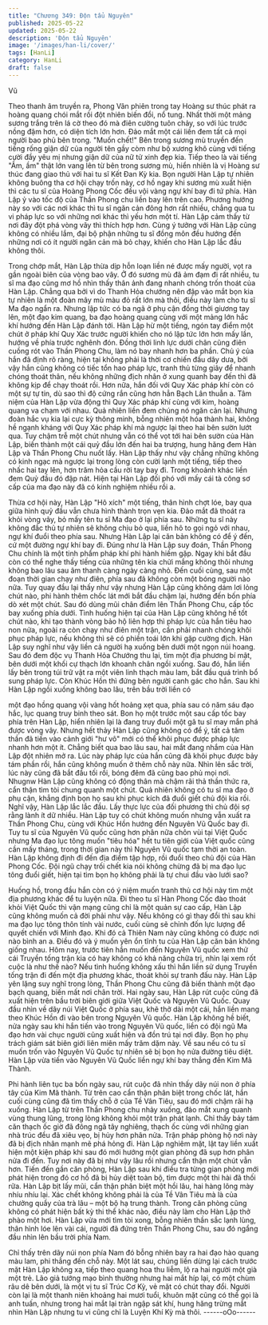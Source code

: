 ```yaml
---
title: "Chương 349: Độn tẩu Nguyên"
published: 2025-05-22
updated: 2025-05-22
description: 'Độn tẩu Nguyên'
image: '/images/han-li/cover/'
tags: [HanLi]
category: HanLi
draft: false
---
```


Vũ

Theo thanh âm truyền ra, Phong Vân phiên trong tay Hoàng sư
thúc phát ra hoàng quang chói mắt rồi đột nhiên biến đổi, nổ tung.
Nhất thời một mảng sương trắng trên lá cờ theo đó mà điên
cường tuôn chảy, so với lúc trước nồng đậm hơn, có diện tích lớn
hơn. Đảo mắt một cái liền đem tất cả mọi người bao phủ bên
trong.
"Muốn chết!"
Bên trong sương mù truyền đến tiếng rống giận dữ của người tên
gầy còm như bộ xương khô cùng với tiếng cười đầy yêu mị
nhưng giận dữ của nữ tử xinh đẹp kia. Tiếp theo là vài tiếng "Ầm,
ầm" thật lớn vang lên từ bên trong sương mù, hiển nhiên là vị
Hoàng sư thúc đang giao thủ với hai tu sĩ Kết Đan Kỳ kia.
Bọn người Hàn Lập tự nhiên không buông tha cơ hội chạy trốn
này, cơ hồ ngay khi sương mù xuất hiện thì các tu sĩ của Hoàng
Phong Cốc đều vội vàng ngự khí bay đi tứ phía.
Hàn Lập ỷ vào tốc độ của Thần Phong chu liền bay lên trên cao.
Phương hướng này so với các nơi khác thì tu sĩ ngăn cản đông
hơn rất nhiều, chẳng qua tu vi pháp lực so với những nơi khác thì
yếu hơn một tí. Hàn Lập cảm thấy từ nơi đây đột phá vòng vây thì
thích hợp hơn.
Cùng ý tưởng với Hàn Lập cũng không có nhiều lắm, đại bộ phận
những tu sĩ đồng môn đều hướng đến những nơi có ít người
ngăn cản mà bỏ chạy, khiến cho Hàn Lập lắc đầu không thôi.

Trong chớp mắt, Hàn Lập thừa dịp hỗn loạn liền né được mấy
người, vọt ra gần ngoài biên của vòng bao vây.
Ở đó sương mù đã ảm đạm đi rất nhiều, tu sĩ ma đạo cũng mơ hồ
nhìn thấy thân ảnh đang nhanh chóng trốn thoát của Hàn Lập.
Chẳng qua bởi vì do Thanh Hỏa chướng nên đập vào mắt bọn kia
tự nhiên là một đoàn mây mù màu đỏ rất lớn mà thôi, điều này
làm cho tu sĩ Ma đạo ngẩn ra.
Nhưng lập tức có ba ngã ở phụ cận đồng thời giương tay lên, một
đạo kim quang, ba đạo hoàng quang cùng với một mảng lớn hắc
khí hướng đến Hàn Lập đánh tới.
Hàn Lập hừ một tiếng, ngón tay điểm một chút ở pháp khí Quy
Xác trước người khiến cho nó lập tức lớn hơn mấy lần, hướng về
phía trước nghênh đón. Đồng thời linh lực dưới chân cũng điên
cuồng rót vào Thần Phong Chu, làm nó bay nhanh hơn ba phần.
Chủ ý của hắn đã định rõ ràng, hiện tại không phải là thời cơ
chiến đấu dây dưa, bởi vậy hắn cũng không có tiếc tổn hao pháp
lực, tranh thủ từng giây để nhanh chóng thoát thân, nếu không
những địch nhân ở xung quanh bay đến thì đã không kịp để chạy
thoát rồi. Hơn nữa, hắn đối với Quy Xác pháp khí còn có một sự
tự tin, dù sao thì độ cứng rắn cũng hơn hẳn Bạch Lân thuẫn a.
Tâm niệm của Hàn Lập vừa động thì Quy Xác pháp khí cùng với
kim, hoàng quang va chạm với nhau. Quả nhiên liền đem chúng
nó ngăn cản lại. Nhưng đoàn hắc vụ kia lại cực kỳ thông minh,
bỗng nhiên một hóa thành hai, không hề ngạnh kháng với Quy
Xác pháp khí mà ngược lại theo hai bên sườn lướt qua. Tuy
chậm trễ một chút nhưng vẫn có thể vọt tới hai bên sườn của Hàn
Lập, biến thành một cái quỷ đầu lớn đến hai ba trượng, hung
hăng đem Hàn Lập và Thần Phong Chu nuốt lấy.
Hàn Lập thấy như vậy chẳng những không có kinh ngạc mà
ngược lại trong lòng còn cười lạnh một tiếng, tiếp theo nhấc hai
tay lên, hơn trăm hỏa cầu rời tay bay đi. Trong khoảnh khác liền
đem Quỷ đầu đó đập nát. Hiện tại Hàn Lập đối phó với mấy cái tà
công sơ cấp của ma đạo này đã có kinh nghiệm nhiều rồi a.

Thừa cơ hội này, Hàn Lập "Hô xích" một tiếng, thân hình chợt lóe,
bay qua giữa hình quỷ đầu vẫn chưa hình thành trọn vẹn kia. Đảo
mắt đã thoát ra khỏi vòng vây, bỏ mấy tên tu sĩ Ma đạo ở lại phía
sau.
Những tu sĩ này không đắc thủ tự nhiên sẽ không chịu bỏ qua,
liền hô to gọi ngỏ với nhau, ngự khí đuổi theo phía sau. Nhưng
Hàn Lập lại căn bản không có để ý đến, cứ một đường ngự khí
bay đi.
Đúng như là Hàn Lập suy đoán, Thần Phong Chu chính là một
tinh phẩm pháp khí phi hành hiếm gặp. Ngay khi bắt đầu còn có
thể nghe thấy tiếng của những tên kia chửi mắng không thôi
nhưng không bao lâu sau âm thanh càng ngày càng nhỏ. Đến
cuối cùng, sau một đoạn thời gian chạy như điên, phía sau đã
không còn một bóng người nào nữa.
Tuy quay đầu lại thấy như vậy nhưng Hàn Lập cũng không dám
lơi lỏng chút nào, phi hành thêm chốc lát mới bắt đầu chậm lại,
hướng đến bốn phía dò xét một chút. Sau đó dùng mũi chân điểm
lên Thần Phong Chu, cấp tốc bay xuống phía dưới.
Tình huống hiện tại của Hàn Lập cũng không hề tốt chút nào, khi
tạo thành vòng bảo hộ liên hợp thì pháp lực của hắn tiêu hao non
nửa, ngoài ra còn chạy như điên một trận, cần phải nhanh chóng
khôi phục pháp lực, nếu không thì sẽ có phiền toái lớn khi gặp
cường địch.
Hàn Lập suy nghĩ như vậy liền cả người hạ xuống bên dưới một
ngọn núi hoang. Sau đó đem độc vụ Thanh Hỏa Chướng thu lại,
tìm một địa phương bí mật, bên dưới một khối cự thạch lớn
khoanh chân ngồi xuống.
Sau đó, hắn liền lấy bên trong túi trữ vật ra một viên linh thạch
màu lam, bắt đầu quá trình bổ sung pháp lực.
Còn Khúc Hồn thì đứng bên người canh gác cho hắn.
Sau khi Hàn Lập ngồi xuống không bao lâu, trên bầu trời liền có

một đạo hồng quang vội vàng hốt hoảng xẹt qua, phía sau có
năm sáu đạo hắc, lục quang truy binh theo sát.
Bon họ một trước một sau cấp tốc bay phía trên Hàn Lập, hiển
nhiên lại là đang truy đuổi một gã tu sĩ may mắn phá được vòng
vây.
Nhưng hết thảy Hàn Lập cũng không có để ý, tất cả tâm thần đã
tiến vào cảnh giới "hư vô" mới có thể khôi phục được pháp lực
nhanh hơn một ít.
Chẳng biết qua bao lâu sau, hai mắt đang nhắm của Hàn Lập đột
nhiên mở ra. Lúc này pháp lực của hắn cũng đã khôi phục được
bảy tám phần rồi, hắn cũng không muốn ở thêm chỗ này nữa.
Nhìn lên sắc trời, lúc này cũng đã bắt đầu tối rồi, bóng đêm đã
cũng bao phủ mọi nơi.
Nhugnw Hàn Lập cũng không có động thân mà chậm rãi thả thần
thức ra, cẩn thận tìm tòi chung quanh một chút.
Quả nhiên không có tu sĩ ma đạo ở phụ cận, khẳng định bọn họ
sau khi phục kích đã đuổi giết chủ đội kia rồi.
Nghĩ vậy, Hàn Lập lắc lắc đầu. Lấy thực lực của đối phương thì
chủ đội sợ rằng lành ít dữ nhiều.
Hàn Lập tuy có chút không muốn nhưng vẫn xuất ra Thần Phong
Chu, cùng với Khúc Hồn hướng đến Nguyên Vũ Quốc bay đi.
Tuy tu sĩ của Nguyên Vũ quốc cũng hơn phân nữa chôn vùi tại
Việt Quốc nhưng Ma đạo lục tông muốn "tiêu hóa" hết tu tiên giới
của Việt quốc cũng cần mấy tháng, trong thời gian này thì Nguyên
Vũ quốc tạm thời an toàn.
Hàn Lập không định đi đến địa điểm tập hợp, rồi đuổi theo chủ đội
của Hàn Phong Cốc. Đội ngũ chạy trối chết kia nói không chừng
đã bị ma đạo lục tông đuổi giết, hiện tại tìm bọn họ không phải là
tự chui đầu vào lưới sao?

Huống hồ, trong đầu hắn còn có ý niệm muốn tranh thủ cơ hội
này tìm một địa phương khác để tu luyện nữa. Đi theo tu sĩ Hàn
Phong Cốc đào thoát khỏi Việt Quốc thì vận mạng cũng chỉ là một
quản sự cao cấp, Hàn Lập cũng không muốn cả đời phải như vậy.
Nếu không có gì thay đổi thì sau khi ma đạo lục tông thôn tính vài
nước, cuối cùng sẽ chỉnh đốn lực lượng để quyết chiến với Minh
đạo.
Khi đó cả Thiên Nam này cũng không có được nơi nào bình an a.
Điều đó và ý muốn yên ổn tĩnh tu của Hàn Lập căn bản không
giống nhau.
Hôm nay, trước tiên hắn muốn đến Nguyên Vũ quốc xem thử cái
Truyền tống trận kia có hay không có khả năng chữa trị, nhìn lại
xem rốt cuộc là như thế nào?
Nếu tình huống không xấu thì hắn liền sử dụng Truyền tống trận
đi đến một địa phương khác, thoát khỏi sự tranh đấu này.
Hàn Lập yên lặng suy nghĩ trong lòng, Thần Phong Chu cũng đã
biến thành một đạo bạch quang, biến mất nơi chân trời.
Hai ngày sau, Hàn Lập rút cuộc cũng đã xuất hiện trên bầu trời
biên giới giữa Việt Quốc và Nguyên Vũ Quốc.
Quay đầu nhìn về dãy núi Việt Quốc ở phía sau, khẽ thở dài một
cái, hắn liền mang theo Khúc Hồn đi vào bên trong Nguyên Vũ
quốc.
Hàn Lập không hề biết, nửa ngày sau khi hắn tiến vào trong
Nguyên Vũ quốc, liền có đội ngũ Ma đạo hơn vài chục người
cũng xuất hiện và đồn trú tại nơi đây. Bọn họ phụ trách giám sát
biên giới liên miên mấy trăm dặm này. Về sau nếu có tu sĩ muốn
trốn vào Nguyên Vũ Quốc tự nhiên sẽ bị bọn họ nửa đường tiêu
diệt.
Hàn Lập vừa tiến vào Nguyên Vũ Quốc liền ngự khí bay thẳng
đến Kim Mã Thành.

Phi hành liên tục ba bốn ngày sau, rút cuộc đã nhìn thấy dãy núi
non ở phía tây của Kim Mã thành.
Từ trên cao cẩn thận phân biệt trong chốc lát, hắn cuối cùng cũng
đã tìm thấy chỗ ở của Tề Vân Tiêu, sau đó mới chậm rãi hạ
xuống.
Hàn Lập từ trên Thần Phong chu nhảy xuống, đảo mắt xung
quanh vùng thung lũng, trong lòng không khỏi một trận phát lạnh.
Chỉ thấy bảy tám căn thạch ốc giờ đã đông ngã tây nghiêng,
thạch ốc cùng với những gian nhà trúc đều đã xiêu vẹo, bị hủy
hơn phân nửa.
Trận pháp phòng hộ nơi này đã bị địch nhân mạnh mẽ phá hỏng
đi.
Hàn Lập nghiêm mặt, lật tay liền xuất hiện một kiện pháp khi sau
đó mới hướng một gian phòng đã sụp hơn phân nửa đi đến.
Tuy nơi này đã bị như vậy lâu rồi nhưng cẩn thận một chút vẫn
hơn.
Tiến đến gần căn phòng, Hàn Lập sau khi điều tra từng gian
phòng mới phát hiện trong đó cơ hồ đã bị hủy diệt toàn bộ, tìm
được một thi hài đã thối rữa.
Hàn Lập bịt lấy mũi, cẩn thận phân biệt một hồi lâu, hai hàng lông
mày nhíu nhíu lại.
Xác chết không không phải là của Tề Vân Tiêu mà là của chưởng
quầy của trà lâu – một bộ hạ trung thành.
Trong căn phòng cũng không có phát hiện bất kỳ thi thể khác nào,
điều này làm cho Hàn Lập thở phào một hơi.
Hàn Lập vừa mới tìm tòi xong, bỗng nhiên thần sắc lạnh lùng,
thân hình lóe lên vài cái, người đã đứng trên Thần Phong Chu,
sau đó ngẩng đầu nhìn lên bầu trời phía Nam.

Chỉ thấy trên dãy núi non phía Nam đó bỗng nhiên bay ra hai đạo
hào quang màu lam, phi thẳng đến chỗ này.
Một lát sau, chúng liền dừng lại cách trước mặt Hàn Lập không
xa, tiếp theo quang hoa thu liễm, lộ ra hai người một già một trẻ.
Lão giả tướng mạo bình thường nhưng hai mắt híp lại, có một
chùm râu dê bên dưới, là một vị tu sĩ Trúc Cơ Kỳ, vẻ mặt có chút
thay đổi.
Người còn lại là một thanh niên khoảng hai mươi tuổi, khuôn mặt
cũng có thể gọi là anh tuấn, nhưng trong hai mắt lại tràn ngập sát
khí, hung hăng trừng mắt nhìn Hàn Lập nhưng tu vi cũng chỉ là
Luyện Khí Kỳ mà thôi.
------oOo------
